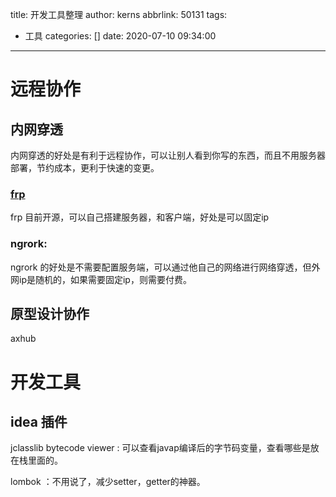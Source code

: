 title: 开发工具整理
author: kerns
abbrlink: 50131
tags:
  - 工具
categories: []
date: 2020-07-10 09:34:00
---
# 远程协作

## 内网穿透
内网穿透的好处是有利于远程协作，可以让别人看到你写的东西，而且不用服务器部署，节约成本，更利于快速的变更。

### [frp][frp]
frp 目前开源，可以自己搭建服务器，和客户端，好处是可以固定ip

### ngrork:

ngrork 的好处是不需要配置服务端，可以通过他自己的网络进行网络穿透，但外网ip是随机的，如果需要固定ip，则需要付费。



## 原型设计协作

axhub



# 开发工具

## idea 插件

jclasslib bytecode viewer : 可以查看javap编译后的字节码变量，查看哪些是放在栈里面的。

lombok ：不用说了，减少setter，getter的神器。



[frp]: https://www.google.com/ "Google"